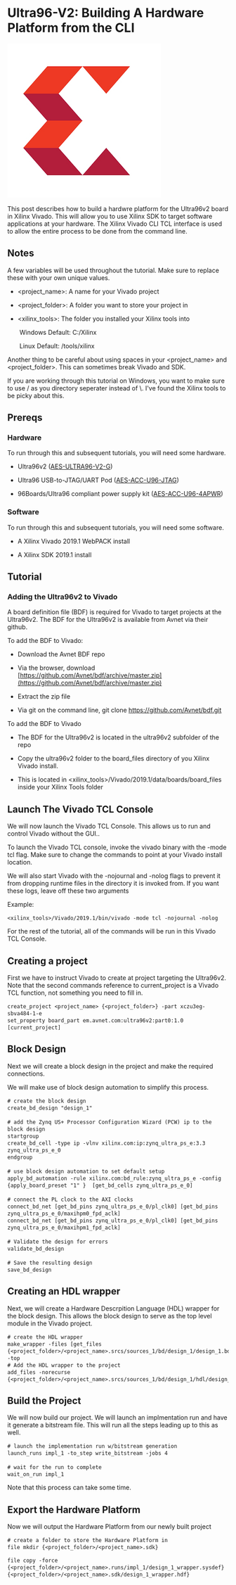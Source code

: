 # Ultra96-V2: Building A Hardware Platform from the CLI

![xilinx_logo](xilinx_logo.png)

This post describes how to build a hardwre platform for the Ultra96v2 board in Xilinx Vivado. This will allow you to use Xilinx SDK to target software applications at your hardware. The Xilinx Vivado CLI TCL interface is used to allow the entire process to be done from the command line.

## Notes

A few variables will be used throughout the tutorial. Make sure to replace these with your own unique values.

-   <project\_name>: A name for your Vivado project
    
-   <project\_folder>: A folder you want to store your project in
    
-   <xilinx\_tools>: The folder you installed your Xilinx tools into
    
    ​	     Windows Default: C:/Xilinx
    
    ​	     Linux Default: /tools/xilinx



Another thing to be careful about using spaces in your <project\_name> and <project\_folder>. This can sometimes break Vivado and SDK.

If you are working through this tutorial on Windows, you want to make sure to use / as you directory seperater instead of \\. I've found the Xilinx tools to be picky about this.

## Prereqs

### Hardware

To run through this and subsequent tutorials, you will need some hardware.

-   Ultra96v2 ([AES-ULTRA96-V2-G](https://www.avnet.com/shop/us/products/avnet-engineering-services/aes-ultra96-v2-g-3074457345638646173/?aka_re=1))
    
-   Ultra96 USB-to-JTAG/UART Pod ([AES-ACC-U96-JTAG](https://www.avnet.com/shop/us/products/avnet-engineering-services/aes-acc-u96-jtag-3074457345635355958/))
    
-   96Boards/Ultra96 compliant power supply kit ([AES-ACC-U96-4APWR](https://www.avnet.com/shop/emea/products/avnet-engineering-services/aes-acc-u96-4apwr-3074457345636156710/))
    

### Software

To run through this and subsequent tutorials, you will need some software.

-   A Xilinx Vivado 2019.1 WebPACK install
    
-   A Xilinx SDK 2019.1 install
    

## Tutorial

### Adding the Ultra96v2 to Vivado

A board definition file (BDF) is required for Vivado to target projects at the Ultra96v2. The BDF for the Ultra96v2 is available from Avnet via their github.

To add the BDF to Vivado:

-   Download the Avnet BDF repo
    
-   Via the browser, download [https://github.com/Avnet/bdf/archive/master.zip](https://github.com/Avnet/bdf/archive/master.zip)
    
-   Extract the zip file
    
-   Via git on the command line, git clone [<u><span>https://github.com/Avnet/bdf.git</span></u>](https://github.com/Avnet/bdf.git)
    

To add the BDF to Vivado

-   The BDF for the Ultra96v2 is located in the ultra96v2 subfolder of the repo
    
-   Copy the ultra96v2 folder to the board\_files directory of you Xilinx Vivado install.
    
-   This is located in <xilinx\_tools>/Vivado/2019.1/data/boards/board\_files inside your Xilinx Tools folder
    

## Launch The Vivado TCL Console

We will now launch the Vivado TCL Console. This allows us to run and control Vivado without the GUI..

To launch the Vivado TCL console, invoke the vivado binary with the -mode tcl flag. Make sure to change the commands to point at your Vivado install location.

We will also start Vivado with the -nojournal and -nolog flags to prevent it from dropping runtime files in the directory it is invoked from. If you want these logs, leave off these two arguments

Example:

```
<xilinx_tools>/Vivado/2019.1/bin/vivado -mode tcl -nojournal -nolog
```

For the rest of the tutorial, all of the commands will be run in this Vivado TCL Console.

## Creating a project

First we have to instruct Vivado to create at project targeting the Ultra96v2. Note that the second commands reference to current\_project is a Vivado TCL function, not something you need to fill in.

```
create_project <project_name> {<project_folder>} -part xczu3eg-sbva484-1-e
set_property board_part em.avnet.com:ultra96v2:part0:1.0 [current_project]
```

## Block Design

Next we will create a block design in the project and make the required connections.

We will make use of block design automation to simplify this process.

```
# create the block design
create_bd_design "design_1"

# add the Zynq US+ Processor Configuration Wizard (PCW) ip to the block design
startgroup
create_bd_cell -type ip -vlnv xilinx.com:ip:zynq_ultra_ps_e:3.3 zynq_ultra_ps_e_0
endgroup

# use block design automation to set default setup
apply_bd_automation -rule xilinx.com:bd_rule:zynq_ultra_ps_e -config {apply_board_preset "1" }  [get_bd_cells zynq_ultra_ps_e_0]

# connect the PL clock to the AXI clocks
connect_bd_net [get_bd_pins zynq_ultra_ps_e_0/pl_clk0] [get_bd_pins zynq_ultra_ps_e_0/maxihpm0_fpd_aclk]
connect_bd_net [get_bd_pins zynq_ultra_ps_e_0/pl_clk0] [get_bd_pins zynq_ultra_ps_e_0/maxihpm1_fpd_aclk]

# Validate the design for errors
validate_bd_design

# Save the resulting design
save_bd_design
```

## Creating an HDL wrapper

Next, we will create a Hardware Descrpition Language (HDL) wrapper for the block design. This allows the block design to serve as the top level module in the Vivado project.

```
# create the HDL wrapper
make_wrapper -files [get_files {<project_folder>/<project_name>.srcs/sources_1/bd/design_1/design_1.bd}] -top
# Add the HDL wrapper to the project
add_files -norecurse {<project_folder>/<project_name>.srcs/sources_1/bd/design_1/hdl/design_1_wrapper.v}
```

## Build the Project

We will now build our project. We will launch an implmentation run and have it generate a bitstream file. This will run all the steps leading up to this as well.

```
# launch the implementation run w/bitstream generation
launch_runs impl_1 -to_step write_bitstream -jobs 4

# wait for the run to complete
wait_on_run impl_1
```

Note that this process can take some time.

## Export the Hardware Platform

Now we will output the Hardware Platform from our newly built project

```
# create a folder to store the Hardware Platform in
file mkdir {<project_folder>/<project_name>.sdk}
```

```
file copy -force 
{<project_folder>/<project_name>.runs/impl_1/design_1_wrapper.sysdef} {<project_folder>/<project_name>.sdk/design_1_wrapper.hdf}
```
